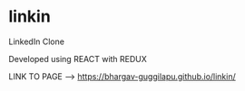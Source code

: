 # linkin

LinkedIn Clone

Developed using REACT with REDUX

LINK TO PAGE --> https://bhargav-guggilapu.github.io/linkin/
